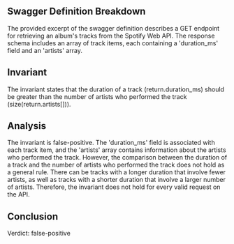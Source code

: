 ## Swagger Definition Breakdown
The provided excerpt of the swagger definition describes a GET endpoint for retrieving an album's tracks from the Spotify Web API. The response schema includes an array of track items, each containing a 'duration_ms' field and an 'artists' array.

## Invariant
The invariant states that the duration of a track (return.duration_ms) should be greater than the number of artists who performed the track (size(return.artists[])).

## Analysis
The invariant is false-positive. The 'duration_ms' field is associated with each track item, and the 'artists' array contains information about the artists who performed the track. However, the comparison between the duration of a track and the number of artists who performed the track does not hold as a general rule. There can be tracks with a longer duration that involve fewer artists, as well as tracks with a shorter duration that involve a larger number of artists. Therefore, the invariant does not hold for every valid request on the API.

## Conclusion
Verdict: false-positive
